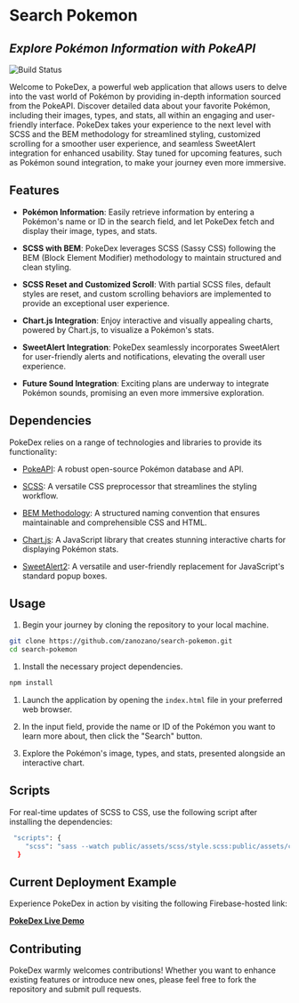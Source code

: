 # Search Pokemon

## _Explore Pokémon Information with PokeAPI_

![Build Status](https://img.shields.io/badge/build-passing-brightgreen.svg)

Welcome to PokeDex, a powerful web application that allows users to delve into the vast world of Pokémon by providing in-depth information sourced from the PokeAPI. Discover detailed data about your favorite Pokémon, including their images, types, and stats, all within an engaging and user-friendly interface. PokeDex takes your experience to the next level with SCSS and the BEM methodology for streamlined styling, customized scrolling for a smoother user experience, and seamless SweetAlert integration for enhanced usability. Stay tuned for upcoming features, such as Pokémon sound integration, to make your journey even more immersive.

## Features

- **Pokémon Information**: Easily retrieve information by entering a Pokémon's name or ID in the search field, and let PokeDex fetch and display their image, types, and stats.

- **SCSS with BEM**: PokeDex leverages SCSS (Sassy CSS) following the BEM (Block Element Modifier) methodology to maintain structured and clean styling.

- **SCSS Reset and Customized Scroll**: With partial SCSS files, default styles are reset, and custom scrolling behaviors are implemented to provide an exceptional user experience.

- **Chart.js Integration**: Enjoy interactive and visually appealing charts, powered by Chart.js, to visualize a Pokémon's stats.

- **SweetAlert Integration**: PokeDex seamlessly incorporates SweetAlert for user-friendly alerts and notifications, elevating the overall user experience.

- **Future Sound Integration**: Exciting plans are underway to integrate Pokémon sounds, promising an even more immersive exploration.

## Dependencies

PokeDex relies on a range of technologies and libraries to provide its functionality:

- [PokeAPI](https://pokeapi.co/): A robust open-source Pokémon database and API.

- [SCSS](https://sass-lang.com/): A versatile CSS preprocessor that streamlines the styling workflow.

- [BEM Methodology](http://getbem.com/): A structured naming convention that ensures maintainable and comprehensible CSS and HTML.

- [Chart.js](https://www.chartjs.org/): A JavaScript library that creates stunning interactive charts for displaying Pokémon stats.

- [SweetAlert2](https://sweetalert2.github.io/): A versatile and user-friendly replacement for JavaScript's standard popup boxes.

## Usage

1. Begin your journey by cloning the repository to your local machine.

```bash
git clone https://github.com/zanozano/search-pokemon.git
cd search-pokemon
```

1. Install the necessary project dependencies.

```bash
npm install
```

1. Launch the application by opening the `index.html` file in your preferred web browser.

2. In the input field, provide the name or ID of the Pokémon you want to learn more about, then click the "Search" button.

3. Explore the Pokémon's image, types, and stats, presented alongside an interactive chart.

## Scripts

For real-time updates of SCSS to CSS, use the following script after installing the dependencies:

```bash
 "scripts": {
    "scss": "sass --watch public/assets/scss/style.scss:public/assets/css/style.css"
  }
```

## Current Deployment Example

Experience PokeDex in action by visiting the following Firebase-hosted link:

[**PokeDex Live Demo**](https://pokeapi-9df8e.web.app/)

## Contributing

PokeDex warmly welcomes contributions! Whether you want to enhance existing features or introduce new ones, please feel free to fork the repository and submit pull requests.
